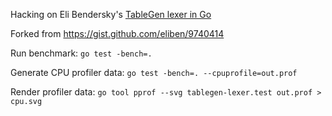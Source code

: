 Hacking on Eli Bendersky's [TableGen lexer in Go](http://eli.thegreenplace.net/2014/03/27/rewriting-the-lexer-benchmark-in-go/)

Forked from https://gist.github.com/eliben/9740414

Run benchmark: `go test -bench=.`

Generate CPU profiler data: `go test -bench=. --cpuprofile=out.prof`

Render profiler data: `go tool pprof --svg tablegen-lexer.test out.prof > cpu.svg`
